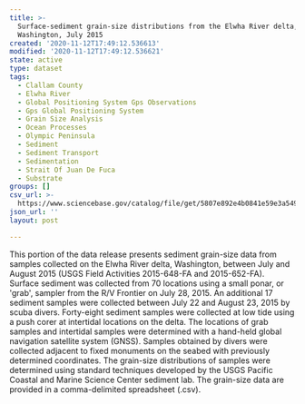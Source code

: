 ```yaml
---
title: >-
  Surface-sediment grain-size distributions from the Elwha River delta,
  Washington, July 2015
created: '2020-11-12T17:49:12.536613'
modified: '2020-11-12T17:49:12.536621'
state: active
type: dataset
tags:
  - Clallam County
  - Elwha River
  - Global Positioning System Gps Observations
  - Gps Global Positioning System
  - Grain Size Analysis
  - Ocean Processes
  - Olympic Peninsula
  - Sediment
  - Sediment Transport
  - Sedimentation
  - Strait Of Juan De Fuca
  - Substrate
groups: []
csv_url: >-
  https://www.sciencebase.gov/catalog/file/get/5807e892e4b0841e59e3a549/?name=ew15_july_grainsize.csv
json_url: ''
layout: post

---
```

This portion of the data release presents sediment grain-size data from samples collected on the Elwha River delta, Washington, between July and August 2015 (USGS Field Activities 2015-648-FA and 2015-652-FA). Surface sediment was collected from 70 locations using a small ponar, or 'grab', sampler from the R/V Frontier on July 28, 2015. An additional 17 sediment samples were collected between July 22 and August 23, 2015 by scuba divers. Forty-eight sediment samples were collected at low tide using a push corer at intertidal locations on the delta. The locations of grab samples and intertidal samples were determined with a hand-held global navigation satellite system (GNSS). Samples obtained by divers were collected adjacent to fixed monuments on the seabed with previously determined coordinates. The grain-size distributions of samples were determined using standard techniques developed by the USGS Pacific Coastal and Marine Science Center sediment lab. The grain-size data are provided in a comma-delimited spreadsheet (.csv).
